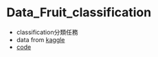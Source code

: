 # Data_Fruit_classification
- classification分類任務
- data from [kaggle](https://www.kaggle.com/datasets/muratkokludataset/date-fruit-datasets/data)
- [code](https://github.com/willy0222/Data_Fruit_classification/blob/main/Fruit_classification.ipynb)
